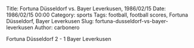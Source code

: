 Title: Fortuna Düsseldorf vs. Bayer Leverkusen, 1986/02/15
Date: 1986/02/15 00:00
Category: sports
Tags: football, football scores, Fortuna Düsseldorf, Bayer Leverkusen
Slug: fortuna-dusseldorf-vs-bayer-leverkusen
Author: carbonero


Fortuna Düsseldorf 2 - 1 Bayer Leverkusen
